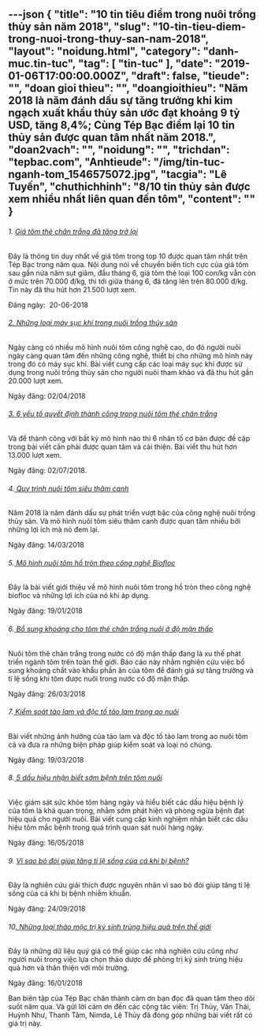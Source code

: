 ---json
{
    "title": "10 tin tiêu điểm trong nuôi trồng thủy sản năm 2018",
    "slug": "10-tin-tieu-diem-trong-nuoi-trong-thuy-san-nam-2018",
    "layout": "noidung.html",
    "category": "danh-muc.tin-tuc",
    "tag": [
        "tin-tuc"
    ],
    "date": "2019-01-06T17:00:00.000Z",
    "draft": false,
    "tieude": "",
    "doan gioi thieu": "",
    "doangioithieu": "Năm 2018 là năm đánh dấu sự tăng trưởng khi kim ngạch xuất khẩu thủy sản ước đạt khoảng 9 tỷ USD, tăng 8,4%; Cùng Tép Bạc điểm lại 10 tin thủy sản được quan tâm nhất năm 2018.",
    "doan2vach": "",
    "noidung": "",
    "trichdan": "tepbac.com",
    "Anhtieude": "/img/tin-tuc-nganh-tom_1546575072.jpg",
    "tacgia": "Lê Tuyến",
    "chuthichhinh": "8/10 tin thủy sản được xem nhiều nhất liên quan đến tôm",
    "__content__": ""
}
---
<h6>1.&nbsp;<a href="https://tepbac.com/tin-tuc/full/gia-tom-the-chan-trang-da-tang-tro-lai-25564.html" target="_blank">Gi&aacute; t&ocirc;m thẻ ch&acirc;n trắng đ&atilde; tăng trở lại</a></h6>

<p>Đ&acirc;y l&agrave; th&ocirc;ng tin duy nhất về gi&aacute; t&ocirc;m trong top 10 được quan t&acirc;m nhất tr&ecirc;n T&eacute;p Bạc trong năm qua. Nội dung n&oacute;i về chuyển biến t&iacute;ch cực của gi&aacute; t&ocirc;m sau gần nửa năm sụt giảm, đầu th&aacute;ng 6, gi&aacute; t&ocirc;m thẻ loại 100 con/kg vẫn c&ograve;n ở mức tr&ecirc;n 70.000 đ/kg, th&igrave; tới giữa th&aacute;ng 6, đ&atilde; tăng l&ecirc;n tr&ecirc;n 80.000 đ/kg. Tin n&agrave;y đ&atilde; thu h&uacute;t hơn 21.500 lượt xem.</p>

<p>Đăng ng&agrave;y:&nbsp; 20-06-2018</p>

<h6><a href="https://tepbac.com/tin-tuc/full/nhung-loai-may-suc-khi-trong-nuoi-trong-thuy-san-24808.html" target="_blank">2.&nbsp;Những loại m&aacute;y sục kh&iacute; trong nu&ocirc;i trồng thủy sản</a></h6>

<p>Ng&agrave;y c&agrave;ng c&oacute; nhiều m&ocirc; h&igrave;nh nu&ocirc;i t&ocirc;m c&ocirc;ng nghệ cao, do đ&oacute; người nu&ocirc;i ng&agrave;y c&agrave;ng quan t&acirc;m đến những c&ocirc;ng nghệ, thiết bị cho những m&ocirc; h&igrave;nh n&agrave;y trong đ&oacute; c&oacute; m&aacute;y sục kh&iacute;. Bài vi&ecirc;́t cung c&acirc;́p các loại máy sục khí được sử dụng trong nu&ocirc;i tr&ocirc;̀ng thủy sản cho người nu&ocirc;i tham khảo v&agrave; đ&atilde; thu h&uacute;t gần 20.000 lượt xem.</p>

<p>Ng&agrave;y đăng: 02/04/2018</p>

<h6><a href="https://tepbac.com/tin-tuc/full/6-yeu-to-quyet-dinh-thanh-cong-trong-nuoi-tom-the-chan-trang-25673.html" target="_blank">3.</a><a href="https://tepbac.com/tin-tuc/full/6-yeu-to-quyet-dinh-thanh-cong-trong-nuoi-tom-the-chan-trang-25673.html" target="_blank">&nbsp;</a><a href="https://tepbac.com/tin-tuc/full/6-yeu-to-quyet-dinh-thanh-cong-trong-nuoi-tom-the-chan-trang-25673.html" target="_blank">6 yếu tố quyết định th&agrave;nh c&ocirc;ng trong nu&ocirc;i t&ocirc;m thẻ ch&acirc;n trắng</a></h6>

<p>V&agrave; để th&agrave;nh c&ocirc;ng với bất kỳ m&ocirc; h&igrave;nh n&agrave;o th&igrave; 6 nh&acirc;n tố cơ bản được đề cập trong b&agrave;i viết cần phải được quan t&acirc;m v&agrave; cải thiện. B&agrave;i viết thu h&uacute;t hơn 13.000 lượt xem.</p>

<p>Ng&agrave;y đăng: 02/07/2018.&nbsp;</p>

<h6>4.<a href="https://tepbac.com/technical/full/321-quy-trinh-nuoi-tom-sieu-tham-canh.htm" target="_blank">&nbsp;Quy tr&igrave;nh nu&ocirc;i t&ocirc;m si&ecirc;u th&acirc;m canh</a></h6>

<p>Năm 2018 l&agrave; năm đ&aacute;nh dấu sự ph&aacute;t triển vượt bậc của c&ocirc;ng nghệ nu&ocirc;i trồng thủy sản. V&agrave; m&ocirc; h&igrave;nh nu&ocirc;i t&ocirc;m si&ecirc;u th&acirc;m canh được quan t&acirc;m nhiều bởi những lợi &iacute;ch m&agrave; n&oacute; đem lại.&nbsp;</p>

<p>Ng&agrave;y đăng: 14/03/2018</p>

<h6>5.<a href="https://tepbac.com/tin-tuc/full/mo-hinh-nuoi-tom-ho-tron-theo-cong-nghe-biofloc-24196.html" target="_blank">&nbsp;</a><a href="https://tepbac.com/tin-tuc/full/mo-hinh-nuoi-tom-ho-tron-theo-cong-nghe-biofloc-24196.html" target="_blank">M&ocirc; h&igrave;nh nu&ocirc;i t&ocirc;m hồ tr&ograve;n theo c&ocirc;ng nghệ Biofloc</a></h6>

<p>Đ&acirc;y l&agrave; b&agrave;i viết giới thiệu về m&ocirc; h&igrave;nh nu&ocirc;i t&ocirc;m trong hồ tr&ograve;n theo c&ocirc;ng nghệ biofloc v&agrave; những lợi &iacute;ch của n&oacute; khi &aacute;p dụng.&nbsp;</p>

<p>Ng&agrave;y đăng: 19/01/2018</p>

<h6>6.<a href="https://tepbac.com/tin-tuc/full/bo-sung-khoang-cho-tom-the-chan-trang-nuoi-o-do-man-thap-24732.html" target="_blank">&nbsp;</a><a href="https://tepbac.com/tin-tuc/full/bo-sung-khoang-cho-tom-the-chan-trang-nuoi-o-do-man-thap-24732.html" target="_blank">Bổ sung kho&aacute;ng cho t&ocirc;m thẻ ch&acirc;n trắng nu&ocirc;i ở độ mặn thấp</a></h6>

<p>Nu&ocirc;i t&ocirc;m thẻ ch&acirc;n trắng trong nước c&oacute; độ mặn thấp đang l&agrave; xu thế ph&aacute;t triển ng&agrave;nh t&ocirc;m tr&ecirc;n to&agrave;n thế giới. B&aacute;o c&aacute;o n&agrave;y nhằm nghi&ecirc;n cứu việc bổ sung kho&aacute;ng chất v&agrave;o khẩu phần ăn của t&ocirc;m để đ&aacute;nh gi&aacute; sự tăng trưởng v&agrave; tỉ lệ sống khi t&ocirc;m được nu&ocirc;i trong nước c&oacute; độ mặn thấp.</p>

<p>Ng&agrave;y đăng: 26/03/2018</p>

<h6>7.<a href="https://tepbac.com/tin-tuc/full/kiem-soat-tao-lam-va-doc-to-tao-lam-trong-ao-nuoi-24663.html" target="_blank">&nbsp;Kiểm so&aacute;t tảo lam v&agrave; độc tố tảo lam trong ao nu&ocirc;i</a></h6>

<p>B&agrave;i viết những ảnh hưởng của tảo lam v&agrave; độc tố tảo lam trong ao nu&ocirc;i t&ocirc;m c&aacute; v&agrave; đưa ra những biện ph&aacute;p gi&uacute;p kiểm so&aacute;t v&agrave; loại n&oacute; ch&uacute;ng.</p>

<p>Ng&agrave;y đăng: 19/03/2018</p>

<h6>8.<a href="https://tepbac.com/tin-tuc/full/5-dau-hieu-nhan-biet-som-benh-tren-tom-nuoi-25203.html" target="_blank">&nbsp;5 dấu hiệu nhận biết sớm bệnh tr&ecirc;n t&ocirc;m nu&ocirc;i</a></h6>

<p>Việc gi&aacute;m s&aacute;t sức khỏe t&ocirc;m h&agrave;ng ng&agrave;y v&agrave; hiểu biết c&aacute;c dấu hiệu bệnh l&yacute; của t&ocirc;m l&agrave; kh&aacute; quan trọng, nhằm sớm ph&aacute;t hiện v&agrave; ph&ograve;ng ngừa bệnh đạt hiệu quả cho người nu&ocirc;i. B&agrave;i viết cung cấp kinh nghiệm nhận biết c&aacute;c dấu hiệu t&ocirc;m mắc bệnh trong qu&aacute; tr&igrave;nh quan s&aacute;t nu&ocirc;i h&agrave;ng ng&agrave;y.</p>

<p>Ng&agrave;y đăng: 16/05/2018</p>

<h6>9.&nbsp;<a href="https://tepbac.com/tin-tuc/full/vi-sao-bo-doi-giup-tang-ti-le-song-cua-ca-khi-bi-benh-26377.html" target="_blank">V&igrave; sao bỏ đ&oacute;i gi&uacute;p tăng tỉ lệ sống của c&aacute; khi bị bệnh?</a></h6>

<p>Đ&acirc;y l&agrave; nghi&ecirc;n cứu giải th&iacute;ch được nguy&ecirc;n nh&acirc;n v&igrave; sao bỏ đ&oacute;i gi&uacute;p tăng tỉ lệ sống của c&aacute; khi bị bệnh nhiễm khuẩn.&nbsp;</p>

<p>Ng&agrave;y đăng: 24/09/2018</p>

<h6>10<a href="https://tepbac.com/tin-tuc/full/nhung-loai-thao-moc-tri-ky-sinh-trung-hieu-qua-tren-the-gioi-24139.html" target="_blank">.&nbsp;Những loại thảo mộc trị k&yacute; sinh tr&ugrave;ng hiệu quả tr&ecirc;n thế giới</a></h6>

<p>Đ&acirc;y l&agrave; những dữ liệu qu&yacute; gi&aacute; c&oacute; thể gi&uacute;p c&aacute;c nh&agrave; nghi&ecirc;n cứu cũng như người nu&ocirc;i trong việc lựa chọn thảo dược để ph&ograve;ng trị k&yacute; sinh tr&ugrave;ng hiệu quả hơn v&agrave; th&acirc;n thiện với m&ocirc;i trường.</p>

<p>Ng&agrave;y đăng: 16/01/2018</p>

<p>Ban bi&ecirc;n tập của T&eacute;p Bạc ch&acirc;n th&agrave;nh cảm ơn bạn đọc đ&atilde; quan t&acirc;m theo d&otilde;i suốt năm qua. V&agrave; gửi lời cảm ơn đến c&aacute;c cộng t&aacute;c vi&ecirc;n: Trị Thủy, Văn Th&aacute;i, Huỳnh Như, Thanh T&acirc;m, Nimda, Lệ Thủy đ&atilde; đ&oacute;ng g&oacute;p những b&agrave;i viết rất c&oacute; gi&aacute; trị n&agrave;y.</p>

